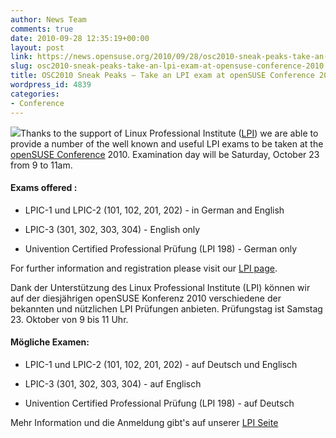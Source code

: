 ```yaml
---
author: News Team
comments: true
date: 2010-09-28 12:35:19+00:00
layout: post
link: https://news.opensuse.org/2010/09/28/osc2010-sneak-peaks-take-an-lpi-exam-at-opensuse-conference-2010/
slug: osc2010-sneak-peaks-take-an-lpi-exam-at-opensuse-conference-2010
title: OSC2010 Sneak Peaks – Take an LPI exam at openSUSE Conference 2010
wordpress_id: 4839
categories:
- Conference
---
```


![](../wp-content/uploads/2010/09/Lpi-lpi-logo2.png)Thanks to the support of Linux Professional Institute ([LPI](http://lpi.org/)) we are able to provide a number of the well known and useful LPI exams to be taken at the [openSUSE Conference](http://conference.opensuse.org/indico//conferenceTimeTable.py?confId=0#all.detailed) 2010. Examination day will be Saturday, October 23 from 9 to 11am.


#### Exams offered :





	
  * LPIC-1 und LPIC-2 (101, 102, 201, 202) - in German and English

	
  * LPIC-3 (301, 302, 303, 304) - English only

	
  * Univention Certified Professional Prüfung (LPI 198) - German only






For further information and registration please visit our [LPI page](http://opensuse.org/openSUSE:Conference_LPI).








Dank der Unterstützung des Linux Professional Institute (LPI) können wir auf der diesjährigen openSUSE Konferenz 2010 verschiedene der bekannten und nützlichen LPI Prüfungen anbieten. Prüfungstag ist Samstag 23. Oktober von 9 bis 11 Uhr.






#### Mögliche Examen:








	
  * LPIC-1 und LPIC-2 (101, 102, 201, 202) - auf Deutsch und Englisch

	
  * LPIC-3 (301, 302, 303, 304) - auf Englisch

	
  * Univention Certified Professional Prüfung (LPI 198) - auf Deutsch







Mehr Information und die Anmeldung gibt's auf unserer [LPI Seite](http://opensuse.org/openSUSE:Conference_LPI)
